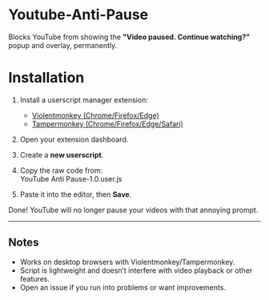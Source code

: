 # **Youtube-Anti-Pause**
Blocks YouTube from showing the **"Video paused. Continue watching?"** popup and overlay, permanently.

# **Installation**

1. Install a userscript manager extension:  
   - [Violentmonkey (Chrome/Firefox/Edge)](https://violentmonkey.github.io/)  
   - [Tampermonkey (Chrome/Firefox/Edge/Safari)](https://www.tampermonkey.net/)  

2. Open your extension dashboard.  

3. Create a **new userscript**.  

4. Copy the raw code from:  
   YouTube Anti Pause-1.0.user.js

5. Paste it into the editor, then **Save**.  

Done! YouTube will no longer pause your videos with that annoying prompt.

---

## Notes
- Works on desktop browsers with Violentmonkey/Tampermonkey.  
- Script is lightweight and doesn’t interfere with video playback or other features.  
- Open an issue if you run into problems or want improvements.
